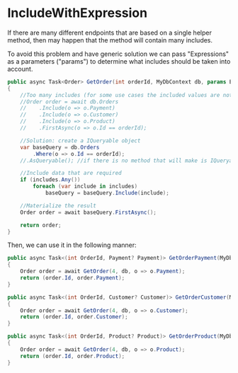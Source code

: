 ﻿# IncludeWithExpression

If there are many different endpoints that are based on a single helper method, then may happen that the method will contain many includes.

To avoid this problem and have generic solution we can pass "Expressions" as a parameters ("params") to determine what includes should be taken into account.

```csharp
public async Task<Order> GetOrder(int orderId, MyDbContext db, params Expression<Func<Order, object?>>[] includes)
{
    //Too many includes (for some use cases the included values are not necessary, so it is not efficient)
    //Order order = await db.Orders
    //    .Include(o => o.Payment)
    //    .Include(o => o.Customer)
    //    .Include(o => o.Product)
    //    .FirstAsync(o => o.Id == orderId);

    //Solution: create a IQueryable object
    var baseQuery = db.Orders
        .Where(o => o.Id == orderId);
    //.AsQueryable(); //if there is no method that will make is IQueryable

    //Include data that are required
    if (includes.Any())
        foreach (var include in includes)
            baseQuery = baseQuery.Include(include);

    //Materialize the result
    Order order = await baseQuery.FirstAsync();

    return order;
}
```

Then, we can use it in the following manner:

```csharp
public async Task<(int OrderId, Payment? Payment)> GetOrderPayment(MyDbContext db)
{
    Order order = await GetOrder(4, db, o => o.Payment);
    return (order.Id, order.Payment);
}

public async Task<(int OrderId, Customer? Customer)> GetOrderCustomer(MyDbContext db)
{
    Order order = await GetOrder(4, db, o => o.Customer);
    return (order.Id, order.Customer);
}

public async Task<(int OrderId, Product? Product)> GetOrderProduct(MyDbContext db)
{
    Order order = await GetOrder(4, db, o => o.Product);
    return (order.Id, order.Product);
}
```